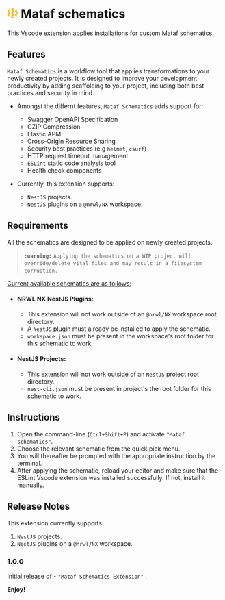 <!-- ![Mataf logo](assets/images/fibi-logo.png =25x25) -->

# <img src='assets/images/fibi-logo.png' alt='Mataf logo' width=25/> Mataf schematics

This Vscode extension applies installations for custom Mataf schematics.

## Features

`Mataf Schematics` is a workflow tool that applies transformations to your newly created projects. It is designed to improve your development productivity by adding scaffolding to your project, including both best practices and security in mind.

-   Amongst the differnt features, `Mataf Schematics` adds support for:

    -   Swagger OpenAPI Specification
    -   GZIP Compression
    -   Elastic APM
    -   Cross-Origin Resource Sharing
    -   Security best practices (e.g `helmet`, `csurf`)
    -   HTTP request timeout management
    -   `ESLint` static code analysis tool
    -   Health check components

-   Currently, this extension supports:
    -   `NestJS` projects.
    -   `NestJS` plugins on a `@nrwl/NX` workspace.

## Requirements

All the schematics are designed to be applied on newly created projects.

> **`:warning:`** `Applying the schematics on a WIP project will override/delete vital files and may result in a filesystem corruption.`

<ins> Current available schematics are as follows: <ins />

-   #### NRWL NX NestJS Plugins:
    -   This extension will not work outside of an `@nrwl/NX` workspace root directory.
    -   A `NestJS` plugin must already be installed to apply the schematic.
    -   `workspace.json` must be present in the workspace's root folder for this schematic to work.
-   #### NestJS Projects:
    -   This extension will not work outside of an `NestJS` project root directory.
    -   `nest-cli.json` must be present in project's the root folder for this schematic to work.

## Instructions

1. Open the command-line (`Ctrl+Shift+P`) and activate `"Mataf schematics"`.
2. Choose the relevant schematic from the quick pick menu.
3. You will thereafter be prompted with the appropriate instruction by the terminal.
4. After applying the schematic, reload your editor and make sure that the ESLint Vscode extension was installed successfully. If not, install it manually.


## Release Notes

This extension currently supports:

1. `NestJS` projects.
2. `NestJS` plugins on a `@nrwl/NX` workspace.

### 1.0.0

Initial release of - `"Mataf Schematics Extension"` .

**Enjoy!**
